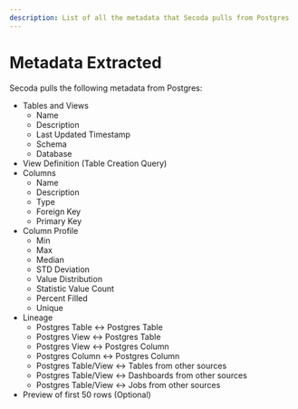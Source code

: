 ```yaml
---
description: List of all the metadata that Secoda pulls from Postgres
---
```


# Metadata Extracted

Secoda pulls the following metadata from Postgres:

* Tables and Views
  * Name
  * Description
  * Last Updated Timestamp
  * Schema
  * Database
* View Definition (Table Creation Query)
* Columns
  * Name
  * Description
  * Type
  * Foreign Key
  * Primary Key
* Column Profile
  * Min
  * Max
  * Median
  * STD Deviation
  * Value Distribution
  * Statistic Value Count
  * Percent Filled&#x20;
  * Unique
* Lineage
  * Postgres Table <-> Postgres Table
  * Postgres View <-> Postgres Table
  * Postgres View <-> Postgres Column
  * Postgres Column <-> Postgres Column
  * Postgres Table/View <-> Tables from other sources
  * Postgres Table/View <-> Dashboards from other sources
  * Postgres Table/View <-> Jobs from other sources
* Preview of first 50 rows (Optional)
